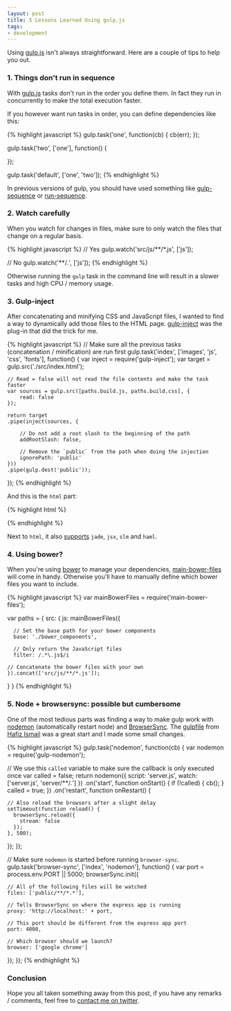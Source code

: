 ```yaml
---
layout: post
title: 5 Lessons Learned Using gulp.js
tags:
- development
---
```


Using [gulp.js][gulpjs] isn't always straightforward. Here are a couple of tips to help you out.

### 1. Things don't run in sequence

With [gulp.js][gulpjs] tasks don't run in the order you define them. In fact they run in concurrently to make the total execution faster.

If you however want run tasks in order, you can define dependencies like this:

{% highlight javascript %}
gulp.task('one', function(cb) {
    cb(err);
});

gulp.task('two', ['one'], function() {

});

gulp.task('default', ['one', 'two']);
{% endhighlight %}

In previous versions of gulp, you should have used something like [gulp-sequence][gulp-sequence] or [run-sequence][run-sequence].

### 2. Watch carefully

When you watch for changes in files, make sure to only watch the files that change on a regular basis.

{% highlight javascript %}
// Yes
gulp.watch('src/js/**/*.js', ['js']);

// No
gulp.watch('**/*.*', ['js']);
{% endhighlight %}

Otherwise running the `gulp` task in the command line will result in a slower tasks and high CPU / memory usage.

### 3. Gulp-inject

After concatenating and minifying CSS and JavaScript files, I wanted to find a way to dynamically add those files to the HTML page. [gulp-inject][gulp-inject] was the plug-in that did the trick for me.

{% highlight javascript %}
// Make sure all the previous tasks (concatenation / minification) are run first
gulp.task('index', ['images', 'js', 'css', 'fonts'], function() {
    var inject = require('gulp-inject');
    var target = gulp.src('./src/index.html');

    // Read = false will not read the file contents and make the task faster
    var sources = gulp.src([paths.build.js, paths.build.css], {
        read: false
    });

    return target
    .pipe(inject(sources, {

        // Do not add a root slash to the beginning of the path
        addRootSlash: false,

        // Remove the `public` from the path when doing the injection
        ignorePath: 'public'
    }))
    .pipe(gulp.dest('public'));
});
{% endhighlight %}

And this is the `html` part:

{% highlight html %}
<body>
    <!-- inject:js -->
    <!-- endinject -->
</body>
{% endhighlight %}

Next to `html`, it also [supports](https://github.com/klei/gulp-inject/blob/b8618337e09ece47d8e89cf56e5b2c1c248208bd/README.md#injecttransform) `jade`, `jsx`, `slm` and `haml`.

### 4. Using bower?

When you're using [bower][bower] to manage your dependencies, [main-bower-files][main-bower-files] will come in handy. Otherwise you'll have to manually define which bower files you want to include.

{% highlight javascript %}
var mainBowerFiles = require('main-bower-files');

var paths = {
  src: {
    js: mainBowerFiles({

      // Set the base path for your bower components
      base: './bower_components',

      // Only return the JavaScript files
      filter: /.*\.js$/i

    // Concatenate the bower files with your own
    }).concat(['src/js/**/*.js']);
  }
}
{% endhighlight %}

### 5. Node + browsersync: possible but cumbersome

One of the most tedious parts was finding a way to make gulp work with [nodemon][nodemon] (automatically restart node) and [BrowserSync][browsersync]. The [gulpfile](https://github.com/sogko/gulp-recipes/blob/master/browser-sync-nodemon-expressjs/gulpfile.js) from [Hafiz Ismail](https://github.com/sogko) was a great start and I made some small changes.

{% highlight javascript %}
gulp.task('nodemon', function(cb) {
  var nodemon = require('gulp-nodemon');

  // We use this `called` variable to make sure the callback is only executed once
  var called = false;
  return nodemon({
    script: 'server.js',
    watch: ['server.js', 'server/**/*.*']
  })
  .on('start', function onStart() {
    if (!called) {
      cb();
    }
    called = true;
  })
  .on('restart', function onRestart() {

    // Also reload the browsers after a slight delay
    setTimeout(function reload() {
      browserSync.reload({
        stream: false
      });
    }, 500);
  });
});

// Make sure `nodemon` is started before running `browser-sync`.
gulp.task('browser-sync', ['index', 'nodemon'], function() {
  var port = process.env.PORT || 5000;
  browserSync.init({

    // All of the following files will be watched
    files: ['public/**/*.*'],

    // Tells BrowserSync on where the express app is running
    proxy: 'http://localhost:' + port,

    // This port should be different from the express app port
    port: 4000,

    // Which browser should we launch?
    browser: ['google chrome']
  });
});
{% endhighlight %}

### Conclusion

Hope you all taken something away from this post, if you have any remarks / comments, feel free to [contact me on twitter](https://twitter.com/denbuzze).

[bower]: http://bower.io/
[browsersync]: http://www.browsersync.io/
[gulpjs]: http://gulpjs.com/
[gulp-inject]: https://github.com/klei/gulp-inject
[gulp-sequence]: https://github.com/teambition/gulp-sequence
[main-bower-files]: https://github.com/ck86/main-bower-files
[nodemon]: https://github.com/remy/nodemon
[run-sequence]: https://github.com/OverZealous/run-sequence







